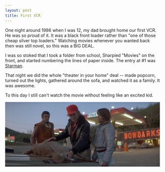 ```yaml
---
layout: post
title: First VCR 
---
```


One night around 1986 when I was 12, my dad brought home our first VCR.  He was so proud of it.  It was a black front loader rather than "one of those cheap silver top loaders."  Watching movies whenever you wanted back then was still novel, so this was a BIG DEAL.

I was so stoked that I took a folder from school, Sharpied "Movies" on the front, and started numbering the lines of paper inside.  The entry at #1 was [Starman](http://www.imdb.com/title/tt0088172/).  

That night we did the whole "theater in your home" deal -- made popcorn, turned out the lights, gathered around the sofa, and watched it as a family.  It was awesome.  

To this day I still can't watch the movie without feeling like an excited kid.

![Starman Pic](public/images/starman.png "This scene is seared into my memories.")

